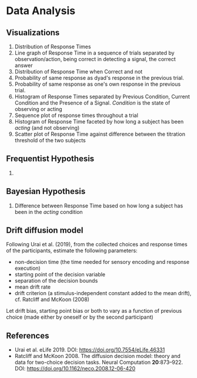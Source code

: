 # Data Analysis

## Visualizations
1. Distribution of Response Times
2. Line graph of Response Time in a sequence of trials separated by observation/action, being correct in detecting a signal, the correct answer
3. Distribution of Response Time when Correct and not
4. Probability of same response as dyad's response in the previous trial.
5. Probability of same response as one's own response in the previous trial.
6. Histogram of Response Times separated by Previous Condition, Current Condition and the Presence of a Signal. _Condition_ is the state of observing or acting
7. Sequence plot of response times throughout a trial
8. Histogram of Response Time faceted by how long a subject has been _acting_ (and not observing)
9. Scatter plot of Response Time against difference between the titration threshold of the two subjects

## Frequentist Hypothesis
1.

## Bayesian Hypothesis
1. Difference between Response Time based on how long a subject has been in the _acting_ condition

## Drift diffusion model
Following Urai et al. (2019), from the collected choices and response times of the participants, estimate the following parameters:

* non-decision time (the time needed for sensory encoding and response execution)
* starting point of the decision variable
* separation of the decision bounds
* mean drift rate
* drift criterion (a stimulus-independent constant added to the mean drift), cf. Ratcliff and McKoon (2008)

Let drift bias, starting point bias or both to vary as a function of previous choice (made either by oneself or by the second participant)

## References
* Urai et al. eLife 2019. DOI: <https://doi.org/10.7554/eLife.46331>
* Ratcliff and McKoon 2008. The diffusion decision model: theory and data for two-choice decision tasks. Neural Computation **20**:873–922. DOI: <https://doi.org/10.1162/neco.2008.12-06-420>
